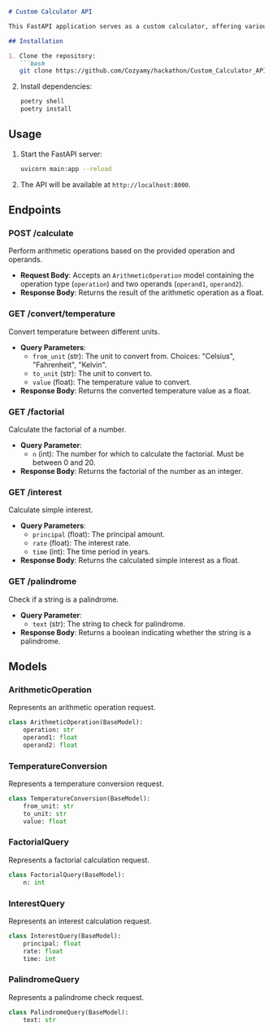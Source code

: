 ```markdown
# Custom Calculator API

This FastAPI application serves as a custom calculator, offering various endpoints for performing arithmetic operations, conversions, and checks.

## Installation

1. Clone the repository:
   ```bash
   git clone https://github.com/Cozyamy/hackathon/Custom_Calculator_API.git
   ```

2. Install dependencies:
   ```bash
   poetry shell
   poetry install
   ```

## Usage

1. Start the FastAPI server:
   ```bash
   uvicorn main:app --reload
   ```

2. The API will be available at `http://localhost:8000`.

## Endpoints

### POST /calculate

Perform arithmetic operations based on the provided operation and operands.

- **Request Body**: Accepts an `ArithmeticOperation` model containing the operation type (`operation`) and two operands (`operand1`, `operand2`).
- **Response Body**: Returns the result of the arithmetic operation as a float.

### GET /convert/temperature

Convert temperature between different units.

- **Query Parameters**:
  - `from_unit` (str): The unit to convert from. Choices: "Celsius", "Fahrenheit", "Kelvin".
  - `to_unit` (str): The unit to convert to.
  - `value` (float): The temperature value to convert.
- **Response Body**: Returns the converted temperature value as a float.

### GET /factorial

Calculate the factorial of a number.

- **Query Parameter**:
  - `n` (int): The number for which to calculate the factorial. Must be between 0 and 20.
- **Response Body**: Returns the factorial of the number as an integer.

### GET /interest

Calculate simple interest.

- **Query Parameters**:
  - `principal` (float): The principal amount.
  - `rate` (float): The interest rate.
  - `time` (int): The time period in years.
- **Response Body**: Returns the calculated simple interest as a float.

### GET /palindrome

Check if a string is a palindrome.

- **Query Parameter**:
  - `text` (str): The string to check for palindrome.
- **Response Body**: Returns a boolean indicating whether the string is a palindrome.

## Models

### ArithmeticOperation

Represents an arithmetic operation request.

```python
class ArithmeticOperation(BaseModel):
    operation: str
    operand1: float
    operand2: float
```

### TemperatureConversion

Represents a temperature conversion request.

```python
class TemperatureConversion(BaseModel):
    from_unit: str
    to_unit: str
    value: float
```

### FactorialQuery

Represents a factorial calculation request.

```python
class FactorialQuery(BaseModel):
    n: int
```

### InterestQuery

Represents an interest calculation request.

```python
class InterestQuery(BaseModel):
    principal: float
    rate: float
    time: int
```

### PalindromeQuery

Represents a palindrome check request.

```python
class PalindromeQuery(BaseModel):
    text: str
```
```